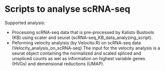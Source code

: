 # Scripts to analyse scRNA-seq 
Supported analysis:
* Processing scRNA-seq data that is pre-processed by Kalisto Bustools (KB) using scater and seurat (scRNA-seq_KB_data_analyzing_script). 
* Peforming velocity analyisis (by Velocito.R) on scRNA-seq data (Velocity_analysis_on_scRNA-seq) The input for the velocity analysis is a seurat object containing the normalized and scaled spliced and unspliced counts as wel as information on highest variable genes (HVGs) and demensional reductions (UMAP).
